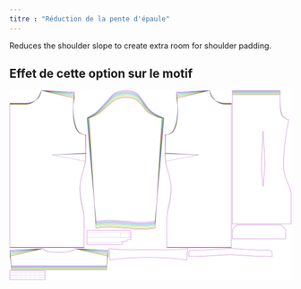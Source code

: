 ```yaml
---
titre : "Réduction de la pente d'épaule"
---
```


Reduces the shoulder slope to create extra room for shoulder padding.

## Effet de cette option sur le motif

![Cette image montre l'effet de cette option en superposant plusieurs variantes qui ont une valeur différente pour cette option](simone_shoulderslopereduction_sample.svg "Effet de cette option sur le modèle")
